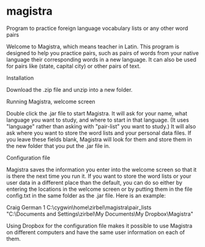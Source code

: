 magistra
========

Program to practice foreign language vocabulary lists or any other word pairs


Welcome to Magistra, which means teacher in Latin.  This program is
designed to help you practice pairs, such as pairs of words from your
native language their corresponding words in a new language.  It can also be used
for pairs like (state, capital city) or other pairs of text.

Installation

Download the .zip file and unzip into a new folder.

Running Magistra, welcome screen

Double click the .jar file to start Magistra.  It will ask for your name, what language you
want to study, and where to start
in that language.  (It uses "language" rather than asking with "pair-list" you want to study.)
It will also ask where you want to store the word lists and your personal data files.
If you leave these fields blank, Magistra will look for them and store them in the new
folder that you put the .jar file in.

Configuration file

Magistra saves the information you enter into the welcome screen so that it is there the next
time you run it.  If you want to store the word lists or your user data in a different place
than the default, you can do so either by entering the locations in the welcome screen or by
putting them in the file config.txt in the same folder as the .jar file.  Here is an example:

Craig
German
1
C:\cygwin\home\zirbel\magistra\pair_lists\
"C:\Documents and Settings\zirbel\My Documents\My Dropbox\Magistra\"

Using Dropbox for the configuration file makes it possible to use Magistra on different
computers and have the same user information on each of them.


